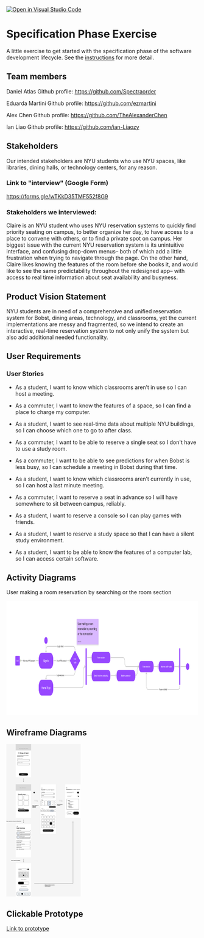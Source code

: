 [![Open in Visual Studio Code](https://classroom.github.com/assets/open-in-vscode-c66648af7eb3fe8bc4f294546bfd86ef473780cde1dea487d3c4ff354943c9ae.svg)](https://classroom.github.com/online_ide?assignment_repo_id=8553695&assignment_repo_type=AssignmentRepo)
# Specification Phase Exercise

A little exercise to get started with the specification phase of the software development lifecycle. See the [instructions](instructions.md) for more detail.

## Team members

Daniel Atlas Github profile: https://github.com/Spectraorder

Eduarda Martini Github profile: https://github.com/ezmartini

Alex Chen Github profile: https://github.com/TheAlexanderChen

Ian Liao Github profile: https://github.com/ian-Liaozy


## Stakeholders

Our intended stakeholders are NYU students who use NYU spaces, like libraries, dining halls, or technology centers, for any reason.  

### Link to "interview" (Google Form)

https://forms.gle/wTKkD35TMF552f8G9

### Stakeholders we interviewed: 
Claire is an NYU student who uses NYU reservation systems to quickly find priority seating on campus, to better organize her day, to have access to a place to convene with others, or to find a private spot on campus. Her biggest issue with the current NYU reservation system is its unintuitive interface, and confusing drop-down menus– both of which add a little frustration when trying to navigate through the page. On the other hand, Claire likes knowing the features of the room before she books it, and would like to see the same predictability throughout the redesigned app– with access to real time information about seat availability and busyness. 

## Product Vision Statement

NYU students are in need of a comprehensive and unified reservation system for Bobst, dining areas, technology, and classrooms, yet the current implementations are messy and fragmented, so we intend to create an interactive, real-time reservation system to not only unify the system but also add additional needed functionality. 

## User Requirements

### User Stories

- As a student, I want to know which classrooms aren’t in use so I can host a meeting. 

- As a commuter, I want to know the features of a space, so I can find a place to charge my computer. 

- As a student, I want to see real-time data about multiple NYU buildings, so I can choose which one to go to after class. 

- As a commuter, I want to be able to reserve a single seat so I don't have to use a study room. 

- As a commuter, I want to be able to see predictions for when Bobst is less busy, so I can schedule a meeting in Bobst during that time. 

- As a student, I want to know which classrooms aren’t currently in use, so I can host a last minute meeting. 

- As a commuter, I want to reserve a seat in advance so I will have somewhere to sit between campus, reliably.

- As a student, I want to reserve a console so I can play games with friends. 

- As a student, I want to reserve a study space so that I can have a silent study environment.

- As a student, I want to be able to know the features of a computer lab, so I can access certain software.


## Activity Diagrams

User making a room reservation by searching or the room section

<a href="https://www.figma.com/file/XYVwfrSNmy2idALxnAMT2m/UML-Room-res?node-id=0%3A1"><img src="./src/UML room res.png" height="300" width="1000"/></a>


## Wireframe Diagrams

<a href="https://www.figma.com/file/tsQs2kiqpfBSQ6TXV3w506/Wireframe-diagram?node-id=0%3A1"><img src="./src/Wireframe%20diagram.png" height="400" /></a>

## Clickable Prototype

[Link to prototype](https://www.figma.com/file/1qeYtmnA9MI0NV0ljpfuT5/prototype?node-id=0%3A1)